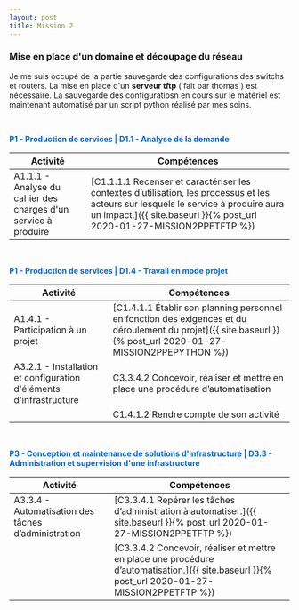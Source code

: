 ```yaml
---
layout: post
title: Mission 2
---
```


### __Mise en place d'un domaine et découpage du réseau__

Je me suis occupé de la partie sauvegarde des configurations des switchs et routers. La mise en place d'un __serveur tftp__ ( fait par thomas ) est nécessaire. La sauvegarde des configuratiosn en cours sur le matériel est maintenant automatisé par un script python réalisé par mes soins.

&nbsp;

<span style="color:#0366d6"><strong>P1 - Production de services | D1.1 - Analyse de la demande</strong></span>

| Activité | Compétences | 
|----------|-------------|
| A1.1.1 - Analyse du cahier des charges d'un service à produire | [C1.1.1.1 Recenser et caractériser les contextes d’utilisation, les processus et les acteurs sur lesquels le service à produire aura un impact.]({{ site.baseurl }}{% post_url 2020-01-27-MISSION2PPETFTP %})

&nbsp;


<span style="color:#0366d6"><strong>P1 - Production de services | D1.4 - Travail en mode projet</strong></span>

| Activité | Compétences | 
|----------|-------------|
|A1.4.1 - Participation à un projet|[C1.4.1.1 Établir son planning personnel en fonction des exigences et du déroulement du projet]({{ site.baseurl }}{% post_url 2020-01-27-MISSION2PPEPYTHON %})
|A3.2.1 - Installation et configuration d'éléments d'infrastructure| C3.3.4.2 Concevoir, réaliser et mettre en place une procédure d’automatisation
||C1.4.1.2 Rendre compte de son activité

&nbsp;


<span style="color:#0366d6"><strong>P3 - Conception et maintenance de solutions d'infrastructure | D3.3 - Administration et supervision d'une infrastructure </strong></span>

| Activité | Compétences | 
|----------|-------------|
| A3.3.4 - Automatisation des tâches d’administration | [C3.3.4.1 Repérer les tâches d’administration à automatiser.]({{ site.baseurl }}{% post_url 2020-01-27-MISSION2PPETFTP %}) 
|| [C3.3.4.2 Concevoir, réaliser et mettre en place une procédure d’automatisation.]({{ site.baseurl }}{% post_url 2020-01-27-MISSION2PPETFTP %}) 



